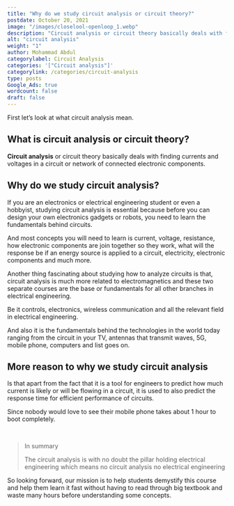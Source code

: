 ```yaml
---
title: "Why do we study circuit analysis or circuit theory?"
postdate: October 20, 2021
image: "/images/closelool-openloop_1.webp"
description: "Circuit analysis or circuit theory basically deals with finding currents and voltages in a circuit or network of connected electronic components."
alt: "circuit analysis"
weight: "1"
author: Mohammad Abdul
categorylabel: Circuit Analysis
categories: '["Circuit analysis"]'
categorylink: /categories/circuit-analysis
type: posts
Google_Ads: true
wordcount: false
draft: false
---
```


First let’s look at what circuit analysis mean.

## What is circuit analysis or circuit theory?

**Circuit analysis** or circuit theory basically deals with finding currents and voltages in a circuit or network of connected electronic components.

## Why do we study circuit analysis?

If you are an electronics or electrical engineering student or even a hobbyist, studying circuit analysis is essential because before you can design your own electronics gadgets or robots, you need to learn the fundamentals behind circuits.

And most concepts you will need to learn is current, voltage, resistance, how electronic components are join together so they work, what will the response be if an energy source is applied to a circuit, electricity, electronic components and much more.

Another thing fascinating about studying how to analyze circuits is that, circuit analysis is much more related to electromagnetics and these two separate courses are the base or fundamentals for all other branches in electrical engineering.

Be it controls, electronics, wireless communication and all the relevant field in electrical engineering.

And also it is the fundamentals behind the technologies in the world today ranging from the circuit in your TV, antennas that transmit waves, 5G, mobile phone, computers and list goes on.

## More reason to why we study circuit analysis

Is that apart from the fact that it is a tool for engineers to predict how much current is likely or will be flowing in a circuit, it is used to also predict the response time for efficient performance of circuits.

Since nobody would love to see their mobile phone takes about 1 hour to boot completely.

<br>

<blockquote class="blockquote">
<p class="little-nugget">In summary</p>
<p class="quote-text">
The circuit analysis is with no doubt the pillar holding electrical engineering which means no circuit analysis no electrical engineering
</blockquote>

So looking forward, our mission is to help students demystify this course and help them learn it fast without having to read through big textbook and waste many hours before understanding some concepts.
